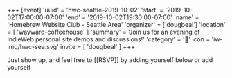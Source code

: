 +++
[event]
'uuid' = 'hwc-seattle-2019-10-02'
'start' = '2019-10-02T17:00:00-07:00'
'end' = '2019-10-02T19:30:00-07:00'
'name' = 'Homebrew Website Club - Seattle Area'
'organizer' = ['dougbeal']
'location' = [ 'wayward-coffeehouse' ]
'summary' = 'Join us for an evening of IndieWeb personal site demos and discussions!'
'category' = '🌲'
icon = 'iw-img/hwc-sea.svg'
invite = [ 'dougbeal' ]
+++

Just show up, and feel free to [[RSVP]] by adding yourself below or add yourself <!--on the [https://dougbeal.com/2019/09/08/homebrew-website-club-seattle-september-18/ indie event] -->
